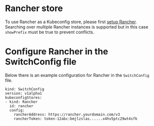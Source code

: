 # Rancher store

To use Rancher as a Kubeconfig store, please first [setup Rancher](setup_rancher.md).
Searching over multiple Rancher instances is supported but in this case `showPrefix` must be true to prevent conflicts.

# Configure Rancher in the SwitchConfig file

Below there is an example configuration for Rancher in the `SwitchConfig` file.

```
kind: SwitchConfig
version: v1alpha1
kubeconfigStores:
- kind: Rancher
  id: rancher
  config:
    rancherAddress: https://rancher.yourdomain.com/v3
    rancherToken: token-12abc:bmjlzslas......x4hv5ptc29wt4sfk
```